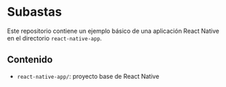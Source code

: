 # Subastas

Este repositorio contiene un ejemplo básico de una aplicación React Native en el directorio `react-native-app`.

## Contenido

- `react-native-app/`: proyecto base de React Native
